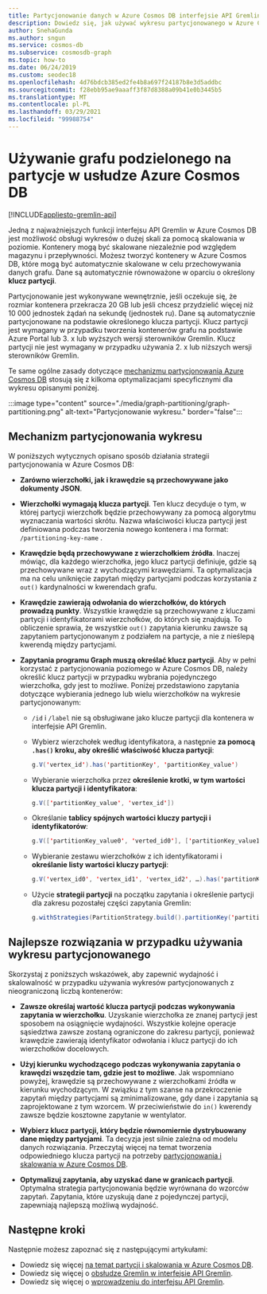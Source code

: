 ```yaml
---
title: Partycjonowanie danych w Azure Cosmos DB interfejsie API Gremlin
description: Dowiedz się, jak używać wykresu partycjonowanego w Azure Cosmos DB. W tym artykule opisano również wymagania i najlepsze rozwiązania dotyczące wykresu partycjonowanego.
author: SnehaGunda
ms.author: sngun
ms.service: cosmos-db
ms.subservice: cosmosdb-graph
ms.topic: how-to
ms.date: 06/24/2019
ms.custom: seodec18
ms.openlocfilehash: 4d76bdcb385ed2fe4b8a697f24187b8e3d5addbc
ms.sourcegitcommit: f28ebb95ae9aaaff3f87d8388a09b41e0b3445b5
ms.translationtype: MT
ms.contentlocale: pl-PL
ms.lasthandoff: 03/29/2021
ms.locfileid: "99988754"
---
```

# <a name="using-a-partitioned-graph-in-azure-cosmos-db"></a>Używanie grafu podzielonego na partycje w usłudze Azure Cosmos DB
[!INCLUDE[appliesto-gremlin-api](includes/appliesto-gremlin-api.md)]

Jedną z najważniejszych funkcji interfejsu API Gremlin w Azure Cosmos DB jest możliwość obsługi wykresów o dużej skali za pomocą skalowania w poziomie. Kontenery mogą być skalowane niezależnie pod względem magazynu i przepływności. Możesz tworzyć kontenery w Azure Cosmos DB, które mogą być automatycznie skalowane w celu przechowywania danych grafu. Dane są automatycznie równoważone w oparciu o określony **klucz partycji**.

Partycjonowanie jest wykonywane wewnętrznie, jeśli oczekuje się, że rozmiar kontenera przekracza 20 GB lub jeśli chcesz przydzielić więcej niż 10 000 jednostek żądań na sekundę (jednostek ru). Dane są automatycznie partycjonowane na podstawie określonego klucza partycji. Klucz partycji jest wymagany w przypadku tworzenia kontenerów grafu na podstawie Azure Portal lub 3. x lub wyższych wersji sterowników Gremlin. Klucz partycji nie jest wymagany w przypadku używania 2. x lub niższych wersji sterowników Gremlin.

Te same ogólne zasady dotyczące [mechanizmu partycjonowania Azure Cosmos DB](partitioning-overview.md) stosują się z kilkoma optymalizacjami specyficznymi dla wykresu opisanymi poniżej.

:::image type="content" source="./media/graph-partitioning/graph-partitioning.png" alt-text="Partycjonowanie wykresu." border="false":::

## <a name="graph-partitioning-mechanism"></a>Mechanizm partycjonowania wykresu

W poniższych wytycznych opisano sposób działania strategii partycjonowania w Azure Cosmos DB:

- **Zarówno wierzchołki, jak i krawędzie są przechowywane jako dokumenty JSON**.

- **Wierzchołki wymagają klucza partycji**. Ten klucz decyduje o tym, w której partycji wierzchołk będzie przechowywany za pomocą algorytmu wyznaczania wartości skrótu. Nazwa właściwości klucza partycji jest definiowana podczas tworzenia nowego kontenera i ma format: `/partitioning-key-name` .

- **Krawędzie będą przechowywane z wierzchołkiem źródła**. Inaczej mówiąc, dla każdego wierzchołka, jego klucz partycji definiuje, gdzie są przechowywane wraz z wychodzącymi krawędziami. Ta optymalizacja ma na celu uniknięcie zapytań między partycjami podczas korzystania z `out()` kardynalności w kwerendach grafu.

- **Krawędzie zawierają odwołania do wierzchołków, do których prowadzą punkty**. Wszystkie krawędzie są przechowywane z kluczami partycji i identyfikatorami wierzchołków, do których się znajdują. To obliczenie sprawia, że wszystkie `out()` zapytania kierunku zawsze są zapytaniem partycjonowanym z podziałem na partycje, a nie z nieślepą kwerendą między partycjami.

- **Zapytania programu Graph muszą określać klucz partycji**. Aby w pełni korzystać z partycjonowania poziomego w Azure Cosmos DB, należy określić klucz partycji w przypadku wybrania pojedynczego wierzchołka, gdy jest to możliwe. Poniżej przedstawiono zapytania dotyczące wybierania jednego lub wielu wierzchołków na wykresie partycjonowanym:

    - `/id` i `/label` nie są obsługiwane jako klucze partycji dla kontenera w interfejsie API Gremlin.


    - Wybierz wierzchołek według identyfikatora, a następnie **za pomocą `.has()` kroku, aby określić właściwość klucza partycji**:

        ```java
        g.V('vertex_id').has('partitionKey', 'partitionKey_value')
        ```

    - Wybieranie wierzchołka przez **określenie krotki, w tym wartości klucza partycji i identyfikatora**:

        ```java
        g.V(['partitionKey_value', 'vertex_id'])
        ```

    - Określanie **tablicy spójnych wartości kluczy partycji i identyfikatorów**:

        ```java
        g.V(['partitionKey_value0', 'verted_id0'], ['partitionKey_value1', 'vertex_id1'], ...)
        ```

    - Wybieranie zestawu wierzchołków z ich identyfikatorami i **określanie listy wartości kluczy partycji**:

        ```java
        g.V('vertex_id0', 'vertex_id1', 'vertex_id2', …).has('partitionKey', within('partitionKey_value0', 'partitionKey_value01', 'partitionKey_value02', …)
        ```

    - Użycie **strategii partycji** na początku zapytania i określenie partycji dla zakresu pozostałej części zapytania Gremlin:

        ```java
        g.withStrategies(PartitionStrategy.build().partitionKey('partitionKey').readPartitions('partitionKey_value').create()).V()
        ```

## <a name="best-practices-when-using-a-partitioned-graph"></a>Najlepsze rozwiązania w przypadku używania wykresu partycjonowanego

Skorzystaj z poniższych wskazówek, aby zapewnić wydajność i skalowalność w przypadku używania wykresów partycjonowanych z nieograniczoną liczbą kontenerów:

- **Zawsze określaj wartość klucza partycji podczas wykonywania zapytania w wierzchołku**. Uzyskanie wierzchołka ze znanej partycji jest sposobem na osiągnięcie wydajności. Wszystkie kolejne operacje sąsiedztwa zawsze zostaną ograniczone do zakresu partycji, ponieważ krawędzie zawierają identyfikator odwołania i klucz partycji do ich wierzchołków docelowych.

- **Użyj kierunku wychodzącego podczas wykonywania zapytania o krawędzi wszędzie tam, gdzie jest to możliwe**. Jak wspomniano powyżej, krawędzie są przechowywane z wierzchołkami źródła w kierunku wychodzącym. W związku z tym szanse na przekroczenie zapytań między partycjami są zminimalizowane, gdy dane i zapytania są zaprojektowane z tym wzorcem. W przeciwieństwie do `in()` kwerendy zawsze będzie kosztowne zapytanie w wentylator.

- **Wybierz klucz partycji, który będzie równomiernie dystrybuowany dane między partycjami**. Ta decyzja jest silnie zależna od modelu danych rozwiązania. Przeczytaj więcej na temat tworzenia odpowiedniego klucza partycji na potrzeby [partycjonowania i skalowania w Azure Cosmos DB](partitioning-overview.md).

- **Optymalizuj zapytania, aby uzyskać dane w granicach partycji**. Optymalna strategia partycjonowania będzie wyrównana do wzorców zapytań. Zapytania, które uzyskują dane z pojedynczej partycji, zapewniają najlepszą możliwą wydajność.

## <a name="next-steps"></a>Następne kroki

Następnie możesz zapoznać się z następującymi artykułami:

* Dowiedz się więcej [na temat partycji i skalowania w Azure Cosmos DB](partitioning-overview.md).
* Dowiedz się więcej o [obsłudze Gremlin w interfejsie API Gremlin](gremlin-support.md).
* Dowiedz się więcej o [wprowadzeniu do interfejsu API Gremlin](graph-introduction.md).
